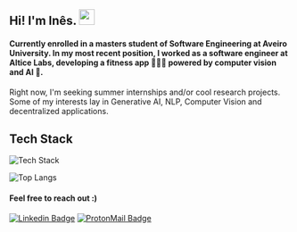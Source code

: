 ## Hi! I'm Inês.  <img src="https://media.giphy.com/media/hvRJCLFzcasrR4ia7z/giphy.gif" width="28px" height="28px">

<h4>Currently enrolled in a masters student of Software Engineering at Aveiro University. In my most recent position, I worked as a software engineer at Altice Labs, developing a fitness app 🏋🏻‍♀️ powered by computer vision and AI 🤖. </h4> 

Right now, I'm seeking summer internships and/or cool research projects. Some of my interests lay in Generative AI, NLP, Computer Vision and decentralized applications. 

<h2>Tech Stack</h2>

<img src="https://skillicons.dev/icons?i=python,c,cpp,java,mysql,linux,spring,react,docker,flutter,git&perline=20" alt="Tech Stack" /> 

![Top Langs](https://github-readme-stats.vercel.app/api/top-langs/?username=icbaptista&layout=compact)

<h4> Feel free to reach out :) </h4>

[![Linkedin Badge](https://img.shields.io/badge/LinkedIn-0077B5?style=for-the-badge&logo=linkedin&logoColor=white)](https://www.linkedin.com/in/in%C3%AAs-castro-baptista/)
[![ProtonMail Badge](https://img.shields.io/badge/ProtonMail-8B89CC?style=for-the-badge&logo=protonmail&logoColor=white)](mailto:ines-castro-b@proton.me)

